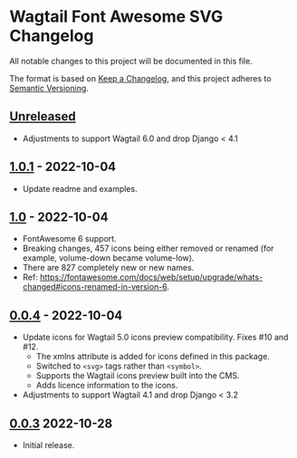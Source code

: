 # Wagtail Font Awesome SVG Changelog

All notable changes to this project will be documented in this file.

The format is based on [Keep a Changelog](https://keepachangelog.com/en/1.0.0/),
and this project adheres to [Semantic Versioning](https://semver.org/spec/v2.0.0.html).

## [Unreleased]

- Adjustments to support Wagtail 6.0 and drop Django < 4.1

## [1.0.1] - 2022-10-04

- Update readme and examples.

## [1.0] - 2022-10-04

- FontAwesome 6 support.
- Breaking changes, 457 icons being either removed or renamed (for example, volume-down became volume-low).
- There are 827 completely new or new names.
- Ref: https://fontawesome.com/docs/web/setup/upgrade/whats-changed#icons-renamed-in-version-6.

## [0.0.4] - 2022-10-04

- Update icons for Wagtail 5.0 icons preview compatibility. Fixes #10 and #12.
  - The xmlns attribute is added for icons defined in this package.
  - Switched to `<svg>` tags rather than `<symbol>`.
  - Supports the Wagtail icons preview built into the CMS.
  - Adds licence information to the icons.
- Adjustments to support Wagtail 4.1 and drop Django < 3.2
 
## [0.0.3] 2022-10-28

- Initial release.


[unreleased]: https://github.com/wagtail-nest/wagtail-font-awesome-svg/compare/1.0.1...HEAD
[1.0.1]: https://github.com/wagtail-nest/wagtail-font-awesome-svg/compare/1.0...1.0.1
[1.0]: https://github.com/wagtail-nest/wagtail-font-awesome-svg/compare/0.0.4...1.0
[0.0.4]: https://github.com/wagtail-nest/wagtail-font-awesome-svg/compare/0.0.3...0.0.4
[0.0.3]: https://github.com/wagtail-nest/wagtail-font-awesome-svg/tree/0.0.3
